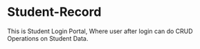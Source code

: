 # Student-Record
This is Student Login Portal, Where user after login can do CRUD Operations on Student  Data.
